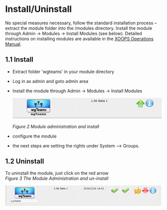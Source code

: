 # Install/Uninstall

No special measures necessary, follow the standard installation process – extract the module folder into the /modules directory. Install the module through Admin -&gt; Modules -&gt; Install Modules \(see below\). Detailed instructions on installing modules are available in the [XOOPS Operations Manual](http://goo.gl/adT2i).

## 1.1 Install

* Extract folder 'wgteams' in your module directory
* Log in as admin and goto admin area
* Install the module through Admin -&gt; Modules -&gt; Install Modules

  ![](.gitbook/assets/1install.png)

  _Figure 2 Module administration and install_

* configure the module
* the next steps are setting the rights under System --&gt; Groups.

## 1.2 Uninstall

To uninstall the module, just click on the red arrow  
_Figure 3 The Module Administration and un-install_

![](.gitbook/assets/1uninstall.png)

